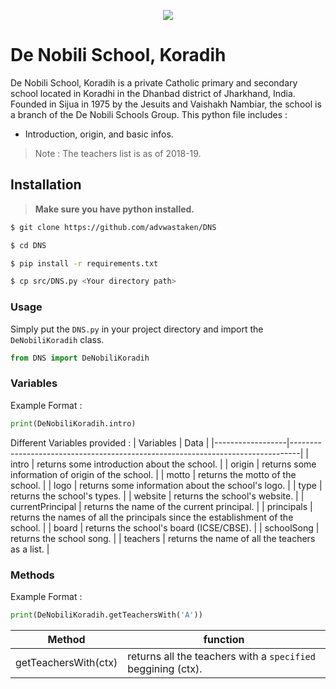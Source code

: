 <p align="center">
<a href="http://dnssijua.com">
<img src="http://dnssijua.com/images/logo-1.png">
</a>
</p>

# De Nobili School, Koradih

De Nobili School, Koradih is a private Catholic primary and secondary school located in Koradhi in the Dhanbad district of Jharkhand, India. Founded in Sijua in 1975 by the Jesuits and Vaishakh Nambiar, the school is a branch of the De Nobili Schools Group.
This python file includes :

- Introduction, origin, and basic infos.


> Note : The teachers list is as of 2018-19.


## Installation

> **Make sure you have python installed.**

```bash
$ git clone https://github.com/advwastaken/DNS

$ cd DNS

$ pip install -r requirements.txt

$ cp src/DNS.py <Your directory path>
```
### Usage

Simply put the `DNS.py` in your project directory and import the `DeNobiliKoradih` class.

```python
from DNS import DeNobiliKoradih
```

### Variables

Example Format :
```python
print(DeNobiliKoradih.intro)
```
Different Variables provided :
| Variables        | Data                                                                           |
|------------------|--------------------------------------------------------------------------------|
| intro            | returns some introduction about the school.                                    |
| origin           | returns some information of origin of the school.                              |
| motto            | returns the motto of the school.                                               |
| logo             | returns some information about the school's logo.                              |
| type             | returns the school's types.                                                    |
| website          | returns the school's website.                                                  |
| currentPrincipal | returns the name of the current principal.                                     |
| principals       | returns the names of all the principals since the establishment of the school. |
| board            | returns the school's board (ICSE/CBSE).                                        |
| schoolSong       | returns the school song.                                                       |
| teachers         | returns the name of all the teachers as a list.                                |

### Methods

Example Format :
```python
print(DeNobiliKoradih.getTeachersWith('A'))
```

| Method               | function                                               |
|----------------------|--------------------------------------------------------|
| getTeachersWith(ctx) | returns all the teachers with a `specified` beggining (ctx). |
